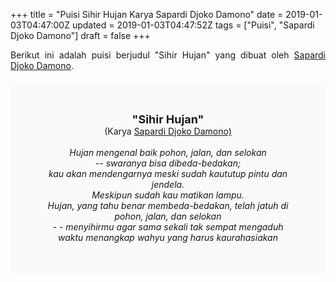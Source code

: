 +++
title = "Puisi Sihir Hujan Karya Sapardi Djoko Damono"
date = 2019-01-03T04:47:00Z
updated = 2019-01-03T04:47:52Z
tags = ["Puisi", "Sapardi Djoko Damono"]
draft = false
+++

<div dir="ltr" style="text-align: left;" trbidi="on"><div style="text-align: justify;">Berikut ini adalah puisi berjudul "Sihir Hujan" yang dibuat oleh <a href="https://ensiklopedia.kemdikbud.go.id/sastra/artikel/Sapardi_Djoko_Damono" target="_blank">Sapardi Djoko Damono</a>. </div><br /><div style="background: #FAFAFA; font-size: 14px; height: auto; margin: 0 auto; padding: 50px; text-align: center; width: auto;"><span style="font-size: 18px;"><b>"Sihir Hujan"</b></span><br />(Karya <a href="https://www.sekata.web.id/tags/sapardi-djoko-damono" target="_blank">Sapardi Djoko Damono)</a> <br /><br /><i>Hujan mengenal baik pohon, jalan, dan selokan<br />-- swaranya bisa dibeda-bedakan;<br />kau akan mendengarnya meski sudah kaututup pintu dan jendela.<br />Meskipun sudah kau matikan lampu.<br />Hujan, yang tahu benar membeda-bedakan, telah jatuh di pohon, jalan, dan selokan<br />- - menyihirmu agar sama sekali tak sempat mengaduh waktu menangkap wahyu yang harus kaurahasiakan</i> </div></div>
